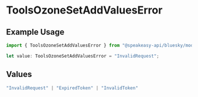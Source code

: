 # ToolsOzoneSetAddValuesError

## Example Usage

```typescript
import { ToolsOzoneSetAddValuesError } from "@speakeasy-api/bluesky/models/errors";

let value: ToolsOzoneSetAddValuesError = "InvalidRequest";
```

## Values

```typescript
"InvalidRequest" | "ExpiredToken" | "InvalidToken"
```